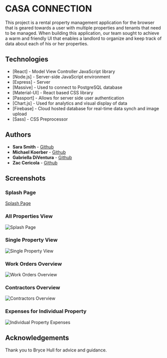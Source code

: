 # CASA CONNECTION
This project is a rental property management application for the browser that is geared towards a user with multiple properties and tenants that need to be managed. When building this application, our team sought to achieve a warm and friendly UI that enables a landlord to organize and keep track of data about each of his or her properties. 

## Technologies
* [React] - Model View Controller JavaScript library
* [Node.js] - Server-side JavaScript environment
* [Express] - Server
* [Massive] - Used to connect to PostgreSQL database
* [Material-UI] - React based CSS library
* [Passport] - Allows for server side user authentication
* [Chart.js] - Used for analytics and visual display of data
* [Firebase] - Cloud hosted database for real-time data synch and image upload
* [Sass] - CSS Preprocessor 

## Authors
* **Sara Smith** - [Github](https://github.com/saradaniellesmith)
* **Michael Koerber** - [Github](https://github.com/Mkoerber7)
* **Gabriella DiVentura** - [Github](https://github.com/celias)
* **Zac Cericola** - [Github](https://github.com/zcericola)

## Screenshots
### Splash Page
[Splash Page](https://i.imgur.com/MHu5xjm.png)

### All Properties View
![Splash Page](https://i.imgur.com/WMXcR2l.png)

### Single Property View
![Single Property View](https://i.imgur.com/uhX9saY.png)

### Work Orders Overview
![Work Orders Overview](https://i.imgur.com/OvkiujO.png)

### Contractors Overview
![Contractors Overview](https://i.imgur.com/rzoQw0a.png)

### Expenses for Individual Property
![Individual Property Expenses](https://i.imgur.com/E956cXu.png)

## Acknowledgements <br />
Thank you to Bryce Hull for advice and guidance.

